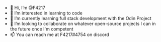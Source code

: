 - 👋 Hi, I’m @F4217
- 👀 I’m interested in learning to code
- 🌱 I’m currently learning full stack development with the Odin Project
- 💞️ I’m looking to collaborate on whatever open-source projects I can in the future once I'm competent
- 📫 You can reach me at F4217#4754 on discord
